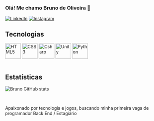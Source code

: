 ### Olá! Me chamo Bruno de Oliveira 👋

[![LinkedIn](https://img.shields.io/badge/LinkedIn-0077B5?style=for-the-badge&logo=linkedin&logoColor=white)](https://www.linkedin.com/in/bruno-oliveira-394239221)
[![Instagram](https://img.shields.io/badge/Instagram-E4405F?style=for-the-badge&logo=instagram&logoColor=white)](https://www.instagram.com/bruno_oli1/)


## Tecnologias 

<div style="display: inline_block"> 
  <img  align="center" alt="HTML5" src="https://cdn.jsdelivr.net/gh/devicons/devicon/icons/html5/html5-original.svg" width="50" height="50">
  <img align="center" alt="CSS3" src="https://cdn.jsdelivr.net/gh/devicons/devicon/icons/css3/css3-original.svg" width="50" height="50"/>
  <img align= "center" alt = "Csharp" src="https://cdn.jsdelivr.net/gh/devicons/devicon/icons/csharp/csharp-original.svg" width="50" height="50"/>
  <img align= "center" alt = "Unity" src="https://cdn.jsdelivr.net/gh/devicons/devicon/icons/unity/unity-original.svg" width="50" height="50" />
  <img align= "center" alt = "Python" src="https://cdn.jsdelivr.net/gh/devicons/devicon/icons/python/python-original.svg" width="50" height="50"/>
  
  </div><br>

  ## Estatísticas
  
  ![Bruno GitHub stats](https://github-readme-stats.vercel.app/api?username=Brunoliy&show_icons=true&theme=onedark)
  
<br>

Apaixonado por tecnologia e jogos, buscando minha primeira vaga de programador Back End / Estagiário 
